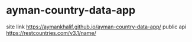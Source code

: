 # ayman-country-data-app

site link https://aymankhalif.github.io/ayman-country-data-app/
public api https://restcountries.com/v3.1/name/
